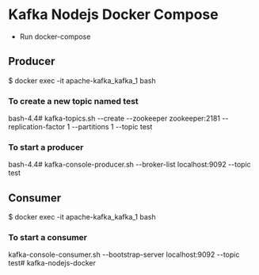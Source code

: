 # Kafka Nodejs Docker Compose

- Run docker-compose 

## Producer
$ docker exec -it apache-kafka_kafka_1 bash

### To create a new topic named test
bash-4.4# kafka-topics.sh --create --zookeeper zookeeper:2181 --replication-factor 1
--partitions 1 --topic test
 
### To start a producer
bash-4.4# kafka-console-producer.sh --broker-list localhost:9092 --topic test

## Consumer
$ docker exec -it apache-kafka_kafka_1 bash

### To start a consumer
kafka-console-consumer.sh --bootstrap-server localhost:9092 --topic test# kafka-nodejs-docker
